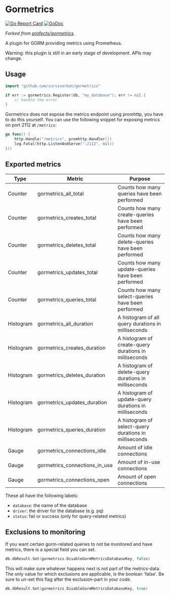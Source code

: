 # Gormetrics

[![Go Report Card](https://goreportcard.com/badge/github.com/survivorbat/gormetrics)](https://goreportcard.com/report/github.com/survivorbat/gormetrics)
[![GoDoc](https://godoc.org/github.com/survivorbat/gormetrics?status.svg)](http://godoc.org/github.com/survivorbat/gormetrics)

_Forked from [profects/gormetrics](https://github.com/profects/gormetrics)._

A plugin for GORM providing metrics using Prometheus.

Warning: this plugin is still in an early stage of development. APIs may change.

## Usage

```go
import "github.com/survivorbat/gormetrics"

if err := gormetrics.Register(db, "my_database"); err != nil {
	// handle the error
}
```

Gormetrics does not expose the metrics endpoint using promhttp, you have to do this yourself.
You can use the following snippet for exposing metrics on port 2112 at `/metrics`:

```go
go func() {
	http.Handle("/metrics", promhttp.Handler())
	log.Fatal(http.ListenAndServe(":2112", nil))
}()
```

## Exported metrics

| Type      | Metric                        | Purpose                                               |
|-----------|-------------------------------|-------------------------------------------------------|
| Counter   | gormetrics_all_total          | Counts how many queries have been performed           |
| Counter   | gormetrics_creates_total      | Counts how many create-queries have been performed    |
| Counter   | gormetrics_deletes_total      | Counts how many delete-queries have been performed    |
| Counter   | gormetrics_updates_total      | Counts how many update-queries have been performed    |
| Counter   | gormetrics_queries_total      | Counts how many select-queries have been performed    |
| Histogram | gormetrics_all_duration       | A histogram of all query durations in milliseconds    |
| Histogram | gormetrics_creates_duration   | A histogram of create-query durations in milliseconds |
| Histogram | gormetrics_deletes_duration   | A histogram of delete-query durations in milliseconds |
| Histogram | gormetrics_updates_duration   | A histogram of update-query durations in milliseconds |
| Histogram | gormetrics_queries_duration   | A histogram of select-query durations in milliseconds |
| Gauge     | gormetrics_connections_idle   | Amount of idle connections                            |
| Gauge     | gormetrics_connections_in_use | Amount of in-use connections                          |
| Gauge     | gormetrics_connections_open   | Amount of open connections                            |

These all have the following labels:

- `database`: the name of the database
- `driver`: the driver for the database (e.g. pq)
- `status`: fail or success (only for query-related metrics)

## Exclusions to monitoring

If you want certain gorm-related queries to not be monitored and have metrics, there is a special field you can set.

```go
db.dbResult.Set(gormetrics.DisableGormMetricsDatabaseKey, false)
```

This will make sure whatever happens next is not part of the metrics-data.
The only value for which exclusions are applicable, is the boolean 'false'.
Be sure to un-set this flag after the exclusion-part in your code.

```go
db.dbResult.Set(gormetrics.DisableGormMetricsDatabaseKey, true)
```
